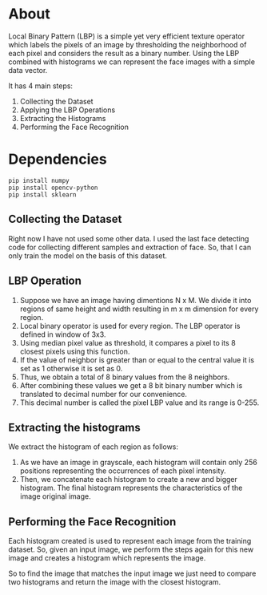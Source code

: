 # About

Local Binary Pattern (LBP) is a simple yet very efficient texture operator which labels the pixels of an image by thresholding the neighborhood of each pixel and considers the result as a binary number. Using the LBP combined with histograms we can represent the face images with a simple data vector. 

It has 4 main steps:

1. Collecting the Dataset
2. Applying the LBP Operations
3. Extracting the Histograms
4. Performing the Face Recognition

# Dependencies

```
pip install numpy
pip install opencv-python
pip install sklearn
```

## Collecting the Dataset 

Right now I have not used some other data. I used the last face detecting code for collecting different samples and extraction of face. So, that I can only train the model on the basis of this dataset.

## LBP Operation

1. Suppose we have an image having dimentions N x M. We divide it into regions of same height and width resulting in m x m dimension for every region.
2. Local binary operator is used for every region. The LBP operator is defined in window of 3x3.
3. Using median pixel value as threshold, it compares a pixel to its 8 closest pixels using this function.
4. If the value of neighbor is greater than or equal to the central value it is set as 1 otherwise it is set as 0.
5. Thus, we obtain a total of 8 binary values from the 8 neighbors.
6. After combining these values we get a 8 bit binary number which is translated to decimal number for our convenience.
7. This decimal number is called the pixel LBP value and its range is 0-255.

## Extracting the histograms

We extract the histogram of each region as follows:

1. As we have an image in grayscale, each histogram will contain only 256 positions representing the occurrences of each pixel intensity.
2. Then, we concatenate each histogram to create a new and bigger histogram. The final histogram represents the characteristics of the image original image.

## Performing the Face Recognition

Each histogram created is used to represent each image from the training dataset. So, given an input image, we perform the steps again for this new image and creates a histogram which represents the image.

So to find the image that matches the input image we just need to compare two histograms and return the image with the closest histogram.

